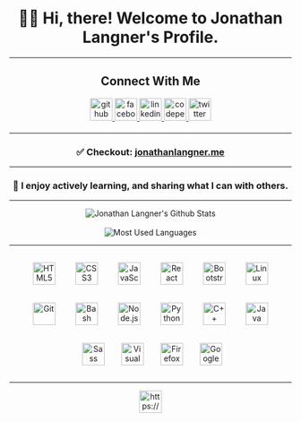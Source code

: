 <body>
  <div align="center"> <h1> 👋🙂 Hi, there! Welcome to Jonathan Langner's Profile. </h1> </div>  
  <hr></hr>
   <div align="center"> <h2>Connect With Me</h2> </div> 
  <div align="center">
  <a href="https://github.com/jonathanlangner" target="_blank">
  <img title="github" src=https://img.shields.io/badge/github-orange.svg?&style=flat-for-the-badge&logo=github&logoColor=white height="40px" alt=github style="margin-bottom: 0.5rem;" />
  </a>
  <a href="https://www.facebook.com/jonathan.langner.12" target="_blank">
  <img title="facebook" src=https://img.shields.io/badge/facebook-%232E87FB.svg?&style=flat-for-the-badge&logo=facebook&logoColor=white height="40px" alt=facebook style="margin-bottom: 0.5rem;" />
  </a>
  <a href="https://linkedin.com/in/jonathan-langner" target="_blank">
  <img title="linkedin" src=https://img.shields.io/badge/linkedin-%231E77B5.svg?&style=flat-for-the-badge&logo=linkedin&logoColor=white height="40px" alt=linkedin style="margin-bottom: 0.5rem;" />
  </a>
  <a href="https://codepen.com/jonlangner" target="_blank">
<img title="codepen" src=https://img.shields.io/badge/codepen-brightgreen.svg?&style=flat-for-the-badge&logo=codepen&logoColor=white height="40px" alt=codepen style="margin-bottom: 0.5rem;" />
</a> 
  <a href="https://twitter.com/jonlangner1" target="_blank">
  <img title="Twitter" src=https://img.shields.io/badge/twitter-%2300acee.svg?&style=flat-for-the-badge&logo=twitter&logoColor=white height="40px"
  alt=twitter style="margin-bottom: 0.5rem;" />
</a>  
  </div>

  <hr></hr>
    <div align="center">
        <h3> ✅  Checkout:  <a title="https://jonathanlangner.me/" href="https://jonathanlangner.me/">jonathanlangner.me</a></h3>  
    </div>
     <hr></hr>
     <div align="center">
      <h3>🌳 I enjoy actively learning, and sharing what I can with others.  </h3>
    </div>
    <hr></hr>
    <div align="center">
      <img title="Jonathan Langner's Github Stats" src="https://github-readme-stats.vercel.app/api?username=jonathanlangner&theme=vue&show_icons=true">
      <br></br>
      <img title="Most Used Languages" src="https://github-readme-stats.vercel.app/api/top-langs/?username=jonathanlangner&langs_count=8">
    <hr></hr>
  <div align="center">  
      <img title="HTML5" style="margin: 1rem" src="https://img.shields.io/badge/-HTML5-E34F26?logo=HTML5&logoColor=white" alt="HTML5" height="40" />
      <img title="CSS3" style="margin: 1rem" src="https://img.shields.io/badge/-CSS 3-1572B6?logo=CSS3&logoColor=white" alt="CSS3" height="40" /> 
      <img title="JavaScript" style="margin: 1rem" src="https://img.shields.io/badge/-JavaScript-F7DF1E?logo=JavaScript&logoColor=black" alt="JavaScript" height="40" />
      <img title="React" style="margin: 1rem" src="https://img.shields.io/badge/-React-61DAFB?logo=React&logoColor=black" alt="React" height="40" />  
      <img title="BootStrap"style="margin: 1rem" src="https://img.shields.io/badge/-BootStrap-7952B3?logo=BootStrap&logoColor=white" alt="Bootstrap" height="40" />
      <img title="Linux" style="margin: 1rem" src="https://img.shields.io/badge/-Linux-sucesss?logo=Linux&logoColor=white" alt="Linux" height="40" />
      <img title="Git" style="margin: 1rem" src="https://img.shields.io/badge/-Git-yellowgreen?logo=Git&logoColor=white" alt="Git" height="40" />  
      <img title="Bash" style="margin: 1rem" src="https://img.shields.io/badge/-Bash-teal?logo=GNUBash&logoColor=white" alt="Bash" height="40" /> 
      <img title="Node.js" style="margin: 1rem" src="https://img.shields.io/badge/-Node.js-green?logo=Node.js&logoColor=black" alt="Node.js" height="40" />  
      <img title="Python" style="margin: 1rem" src="https://img.shields.io/badge/-Python-blue?logo=Python&logoColor=white" alt="Python" height="40" /> 
      <img title="C++" style="margin: 1rem" src="https://img.shields.io/badge/-C++-purple?logo=C%2b%2b&logoColor=white" alt="C++" height="40" />  
      <img title="Java" style="margin: 1rem" src="https://img.shields.io/badge/-Java-orange?logo=OpenJDK&logoColor=black" alt="Java" height="40" />
      <img title="Sass" style="margin: 1rem" src="https://img.shields.io/badge/-Sass-CC6699?logo=Sass&logoColor=white" alt="Sass" height="40" />
      <img title="Visual Studio Code" style="margin: 10px" src="https://img.shields.io/badge/-Visual Studio Code-007ACC?logo=VisualStudioCode&logoColor=white" alt="Visual Studio Code" height="40" />
      <img title="Firefox" style="margin: 1rem" src="https://img.shields.io/badge/-Firefox-orange?logo=Firefox&logoColor=black" alt="Firefox" height="40" />
      <img title="Google Chrome"style="margin: 10px" src="https://img.shields.io/badge/-Google Chrome-4285F4?logo=GoogleChrome&logoColor=white" alt="Google Chrome" height="40" />            
  </div>
  <hr></hr>
<div align="center">
            <a href="https://www.buymeacoffee.com/jonlangner" target="_blank" style="display: inline-block;">
                <img title="https://www.buymeacoffee.com/jonlangner"
                    src="https://img.shields.io/badge/-Donate: Buy Me a Coffee-0540B0?logo=BuyMeACoffee&logoColor=white&style=flat" 
                    height="40px"
                />
            </a>
  </div>
  <br/>  
  
</body>
